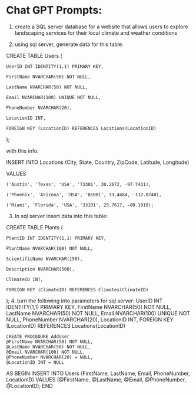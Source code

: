 # Chat GPT Prompts:
1. create a SQL server database for a website that allows users to explore landscaping services for their local climate and weather conditions

2. using sql server, generate data for this table:

CREATE TABLE Users (

    UserID INT IDENTITY(1,1) PRIMARY KEY,

    FirstName NVARCHAR(50) NOT NULL,

    LastName NVARCHAR(50) NOT NULL,

    Email NVARCHAR(100) UNIQUE NOT NULL,

    PhoneNumber NVARCHAR(20),

    LocationID INT,

    FOREIGN KEY (LocationID) REFERENCES Locations(LocationID)

);

with this info:

INSERT INTO Locations (City, State, Country, ZipCode, Latitude, Longitude)

VALUES 

    ('Austin', 'Texas', 'USA', '73301', 30.2672, -97.7431),

    ('Phoenix', 'Arizona', 'USA', '85001', 33.4484, -112.0740),

    ('Miami', 'Florida', 'USA', '33101', 25.7617, -80.1918);

3. In sql server insert data into this table:

CREATE TABLE Plants (

    PlantID INT IDENTITY(1,1) PRIMARY KEY,
    
    PlantName NVARCHAR(100) NOT NULL,
    
    ScientificName NVARCHAR(150),
    
    Description NVARCHAR(500),
    
    ClimateID INT,
    
    FOREIGN KEY (ClimateID) REFERENCES Climates(ClimateID)
    
);
4. turn the following into parameters for sql server: UserID INT IDENTITY(1,1) PRIMARY KEY,
    FirstName NVARCHAR(50) NOT NULL,
    LastName NVARCHAR(50) NOT NULL,
    Email NVARCHAR(100) UNIQUE NOT NULL,
    PhoneNumber NVARCHAR(20),
    LocationID INT,
    FOREIGN KEY (LocationID) REFERENCES Locations(LocationID)

    CREATE PROCEDURE AddUser
    @FirstName NVARCHAR(50) NOT NULL,
    @LastName NVARCHAR(50) NOT NULL,
    @Email NVARCHAR(100) NOT NULL,
    @PhoneNumber NVARCHAR(20) = NULL,
    @LocationID INT = NULL
AS
BEGIN
    INSERT INTO Users (FirstName, LastName, Email, PhoneNumber, LocationID)
    VALUES (@FirstName, @LastName, @Email, @PhoneNumber, @LocationID);
END

